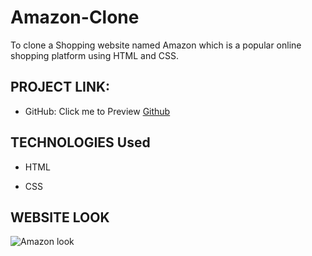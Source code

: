 # Amazon-Clone

To clone a Shopping website named Amazon which is a popular online shopping platform using HTML and CSS.

## PROJECT LINK:

-  GitHub: Click me to Preview [Github](https://deepshikha997.github.io/Amazon-Clone)


## TECHNOLOGIES Used

- HTML

- CSS


## WEBSITE LOOK

![Amazon look](https://github.com/deepshikha997/Amazon-Clone/assets/91555549/c4e023f6-d722-4cb7-bc3e-6203ffe5f29b)

